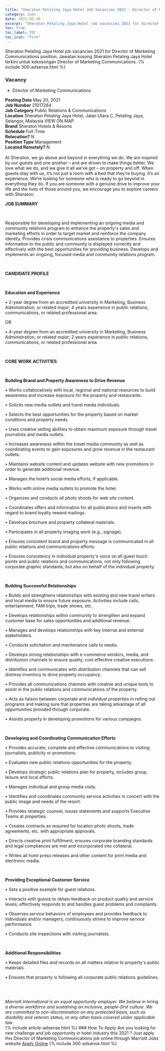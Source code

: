 ```yaml
---
title: "Sheraton Petaling Jaya Hotel Job Vacancies 2021 - Director of Marketing Communications" 
category: Jobs 
date: 2021-05-20 
excerpt: "Sheraton Petaling Jaya Hotel job vacancies 2021 for Director of Marketing Communications position. Jawatan kosong Sheraton Petaling Jaya Hotel terkini untuk kekosongan Director of Marketing Communications." 
toc: true 
toc_label: TOC 
toc_icon: "fire" 
--- 
```


Sheraton Petaling Jaya Hotel job vacancies 2021 for Director of Marketing Communications position. Jawatan kosong Sheraton Petaling Jaya Hotel terkini untuk kekosongan Director of Marketing Communications. 
{% include 300-adsense.html %} 
### Vacancy 
- Director of Marketing Communications 
<div><div><b>Posting Date</b> May 20, 2021<br><b>Job Number</b> 21017264<br><b>Job Category</b> Public Relations &amp; Communications<br><b>Location</b> Sheraton Petaling Jaya Hotel, Jalan Utara C, Petaling Jaya, Selangor, Malaysia VIEW ON MAP<br><b>Brand</b> Sheraton Hotels &amp; Resorts<br><b>Schedule</b> Full-Time<br><b>Relocation?</b> N<br><b>Position Type</b> Management<br><b>Located Remotely?</b> N<br><br>At Sheraton, we go above and beyond in everything we do. We are inspired by our guests and one another &#8211; and are driven to make things better. We love what we do, and we give it all we&#8217;ve got &#8211; on property and off. When guests stay with us, it&#8217;s not just a room with a bed that they&#8217;re buying. It&#8217;s an experience. We&#8217;re looking for someone who is ready to go beyond in everything they do. If you are someone with a genuine drive to improve your life and the lives of those around you, we encourage you to explore careers with Sheraton.<br></div><div> <p><strong>JOB SUMMARY</strong></p> <p>&#160;</p> <p>Responsible for developing and implementing an ongoing media and community relations program to enhance the property's sales and marketing efforts in order to target market and reinforce the company identity. Provides crisis communications assistance to properties. Ensures information to the public and community is displayed correctly and effectively with the best opportunities for providing business. Develops and implements an ongoing, focused media and community relations program.</p> <p>&#160;</p> <p><strong>CANDIDATE PROFILE </strong></p> <p>&#160;</p> <p><strong>Education and Experience</strong></p> <p>&#8226; 2-year degree from an accredited university in Marketing, Business Administration, or related major; 4 years experience in public relations, communications, or related professional area.</p> <p>OR</p> <p>&#8226; 4-year degree from an accredited university in Marketing, Business Administration, or related major; 2 years experience in public relations, communications, or related professional area.</p> <p>&#160;</p> <p><strong>CORE WORK ACTIVITIES</strong></p> <p>&#160;</p> <p><strong>Building Brand and Property Awareness to Drive Revenue</strong></p> <p>&#8226; Works collaboratively with local, regional and national resources to build awareness and increase exposure for the property and restaurants.</p> <p>&#8226; Solicits new media outlets and travel media individuals.</p> <p>&#8226; Selects the best opportunities for the property based on market conditions and property needs.</p> <p>&#8226; Uses creative selling abilities to obtain maximum exposure through travel journalists and media outlets.</p> <p>&#8226; Increases awareness within the travel media community as well as coordinating events to gain exposures and grow revenue in the restaurant outlets.</p> <p>&#8226; Maintains website content and updates website with new promotions in order to generate additional revenue.</p> <p>&#8226; Manages the hotel&#8217;s social media efforts, if applicable.</p> <p>&#8226; Works with online media outlets to promote the hotel.</p> <p>&#8226; Organizes and conducts all photo shoots for web site content.</p> <p>&#8226; Coordinates offers and information for all publications and inserts with regard to brand loyalty reward mailings.</p> <p>&#8226; Develops brochure and property collateral materials.</p> <p>&#8226; Participates in all property imaging work (e.g., signage).</p> <p>&#8226; Ensures consistent brand and property message is communicated in all public relations and communications efforts.</p> <p>&#8226; Ensures consistency in individual property's voice on all guest touch points and public relations and communications, not only following corporate graphic standards, but also on behalf of the individual property.</p> <p>&#160;</p> <p><strong>Building Successful Relationships</strong></p> <p>&#8226; Builds and strengthens relationships with existing and new travel writers and local media to ensure future exposure. Activities include calls, entertainment, FAM trips, trade shows, etc.</p> <p>&#8226; Develops relationships within community to strengthen and expand customer base for sales opportunities and additional revenue.</p> <p>&#8226; Manages and develops relationships with key internal and external stakeholders.</p> <p>&#8226; Conducts solicitation and maintenance calls to media.</p> <p>&#8226; Develops strong relationships with e-commerce vendors, media, and distribution channels to ensure quality, cost effective creative executions.</p> <p>&#8226; Identifies and communicates with distribution channels that can sell distress inventory to drive property occupancy.</p> <p>&#8226; Provides all communications channels with creative and unique tools to assist in the public relations and communications of the property.</p> <p>&#8226; Acts as liaison between corporate and individual properties in rolling out programs and making sure that properties are taking advantage of all opportunities provided through corporate.</p> <p>&#8226; Assists property in developing promotions for various campaigns.</p> <p>&#160;</p> <p><strong>Developing and Coordinating Communication Efforts</strong></p> <p>&#8226; Provides accurate, complete and effective communications to visiting journalists, publicity or promotions.</p> <p>&#8226; Evaluates new public relations opportunities for the property.</p> <p>&#8226; Develops strategic public relations plan for property, includes group, leisure and local efforts.</p> <p>&#8226; Manages individual and group media visits.</p> <p>&#8226; Identifies and coordinates community service activities in concert with the public image and needs of the resort.</p> <p>&#8226; Provides strategic counsel, issues statements and supports Executive Teams at properties.</p> <p>&#8226; Creates contracts as required for location photo shoots, trade agreements, etc. with appropriate approvals.</p> <p>&#8226; Directs creative print fulfillment; ensures corporate branding standards and legal compliances are met and incorporated into collateral.</p> <p>&#8226; Writes all hotel press releases and other content for print media and electronic media.</p> <p>&#160;</p> <p><strong>Providing Exceptional Customer Service</strong></p> <p>&#8226; Sets a positive example for guest relations.</p> <p>&#8226; Interacts with guests to obtain feedback on product quality and service levels; effectively responds to and handles guest problems and complaints.</p> <p>&#8226; Observes service behaviors of employees and provides feedback to individuals and/or managers; continuously strives to improve service performance.</p> <p>&#8226; Conducts site inspections with visiting journalists.</p> <p>&#160;</p> <p><strong>Additional Responsibilities</strong></p> <p>&#8226; Keeps detailed files and records on all matters relative to property's public materials.</p> <p>&#8226; Ensures that property is following all corporate public relations guidelines.</p> <p>&#160;</p> </div> <div>  &#160; </div> <em>Marriott International is an equal opportunity employer.&#160;We believe in hiring a diverse workforce and sustaining an inclusive, people-first culture.&#160;We are committed to non-discrimination on&#160;any&#160;protected&#160;basis, such as disability and veteran status, or any other basis covered under applicable law.</em><br></div> 
{% include article-adsense.html %} 
### How To Apply 
Are you looking for new challenge and job opportunity in hotel industry this 2021 ?
Just apply this Director of Marketing Communications job online through Marriott Jobs website 
<a href="https://jobs.marriott.com/marriott/jobs/21017264?lang=en-us" class="btn btn--info" target="_blank" rel="nofollow noopenner">Apply Online</a> 
{% include 300-adsense.html %} 